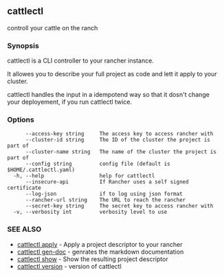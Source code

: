 ## cattlectl

controll your cattle on the ranch

### Synopsis

cattlectl is a CLI controller to your rancher instance.

It allowes you to describe your full project as code and lett it apply to your
cluster.

cattlectl handles the input in a idempotend way so that it dosn't change your
deployement, if you run cattlectl twice.

### Options

```
      --access-key string     The access key to access rancher with
      --cluster-id string     The ID of the cluster the project is part of
      --cluster-name string   The name of the cluster the project is part of
      --config string         config file (default is $HOME/.cattlectl.yaml)
  -h, --help                  help for cattlectl
      --insecure-api          If Rancher uses a self signed certificate
      --log-json              if to log using json format
      --rancher-url string    The URL to reach the rancher
      --secret-key string     The secret key to access rancher with
  -v, --verbosity int         verbosity level to use
```

### SEE ALSO

* [cattlectl apply](cattlectl_apply.md)	 - Apply a project descriptor to your rancher
* [cattlectl gen-doc](cattlectl_gen-doc.md)	 - genrates the markdown documentation
* [cattlectl show](cattlectl_show.md)	 - Show the resulting project descriptor
* [cattlectl version](cattlectl_version.md)	 - version of cattlectl

